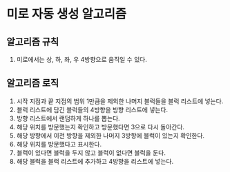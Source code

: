 # 미로 자동 생성 알고리즘

## 알고리즘 규칙
1. 미로에서는 상, 하, 좌, 우 4방향으로 움직일 수 있다.

## 알고리즘 로직

1. 시작 지점과 끝 지점의 범위 1만큼을 제외한 나머지 블럭들을 블럭 리스트에 넣는다.
2. 블럭 리스트에 담긴 블럭들의 4방향을 방향 리스트에 넣는다.
3. 방향 리스트에서 랜덤하게 하나를 뽑는다.
4. 해당 위치를 방문했는지 확인하고 방문했다면 3으로 다시 돌아간다.
5. 해당 방향에서 이전 방향을 제외한 나머지 3방향에 블럭이 있는지 확인한다.
6. 해당 위치를 방문했다고 표시한다.
7. 블럭이 있다면 블럭을 두지 않고 블럭이 없다면 블럭을 둔다.
8. 해당 블럭을 블럭 리스트에 추가하고 4방향을 리스트에 넣는다.
